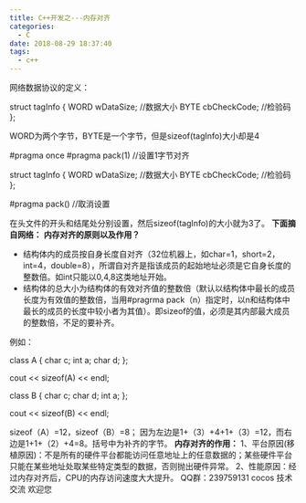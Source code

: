 ```yaml
---
title: C++开发之---内存对齐
categories:
  - C
date: 2018-08-29 18:37:40
tags:
  - c++
---
```


网络数据协议的定义：

struct tagInfo
{
	WORD wDataSize;			//数据大小
        BYTE cbCheckCode;               //检验码
};

WORD为两个字节，BYTE是一个字节，但是sizeof(tagInfo)大小却是4

#pragma once
#pragma pack(1) //设置1字节对齐

struct tagInfo
{
	WORD wDataSize;			//数据大小
	BYTE cbCheckCode;            	//检验码
};

#pragma pack() //取消设置

在头文件的开头和结尾处分别设置，然后sizeof(tagInfo)的大小就为3了。 **下面摘自网络：** **内存对齐的原则以及作用？**

*   结构体内的成员按自身长度自对齐（32位机器上，如char=1，short=2，int=4，double=8），所谓自对齐是指该成员的起始地址必须是它自身长度的整数倍。如int只能以0,4,8这类地址开始。
*   结构体的总大小为结构体的有效对齐值的整数倍（默认以结构体中最长的成员长度为有效值的整数倍，当用#pragrma pack（n）指定时，以n和结构体中最长的成员的长度中较小者为其值）。即sizeof的值，必须是其内部最大成员的整数倍，不足的要补齐。

例如：

class A
{
    char c;
    int a;
    char d;
};
 
cout << sizeof(A) << endl;
 
class B
{
    char c;
    char d;
    int a;
};
 
cout << sizeof(B) << endl;

sizeof（A）=12，sizeof（B）=8； 因为左边是1+（3）+4+1+（3）=12，而右边是1+1+（2）+4=8。括号中为补齐的字节。 **内存对齐的作用：** 1、平台原因(移植原因)：不是所有的硬件平台都能访问任意地址上的任意数据的；某些硬件平台只能在某些地址处取某些特定类型的数据，否则抛出硬件异常。 2、性能原因：经过内存对齐后，CPU的内存访问速度大大提升。 QQ群：239759131 cocos 技术交流 欢迎您